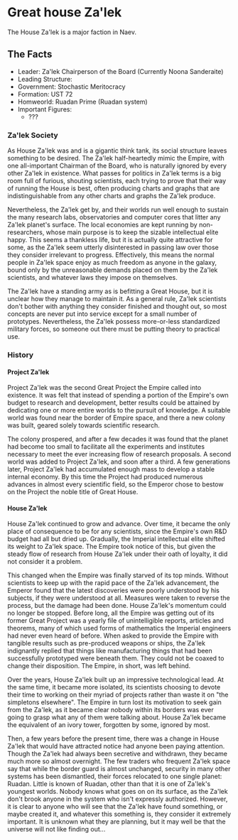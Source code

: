 # Great house Za'lek

The House Za'lek is a major faction in Naev.

## The Facts

* Leader: Za'lek Chairperson of the Board (Currently Noona Sanderaite)
* Leading Structure:
* Government: Stochastic Meritocracy
* Formation: UST 72
* Homweorld: Ruadan Prime (Ruadan system)
* Important Figures:
    * ???

### Za'lek Society

As House Za'lek was and is a gigantic think tank, its social structure leaves something to be desired. The Za'lek half-heartedly mimic the Empire, with one all-important Chairman of the Board, who is naturally ignored by every other Za'lek in existence. What passes for politics in Za'lek terms is a big room full of furious, shouting scientists, each trying to prove that their way of running the House is best, often producing charts and graphs that are indistinguishable from any other charts and graphs the Za'lek produce.

Nevertheless, the Za'lek get by, and their worlds run well enough to sustain the many research labs, observatories and computer cores that litter any Za'lek planet's surface. The local economies are kept running by non-researchers, whose main purpose is to keep the sizable intellectual elite happy. This seems a thankless life, but it is actually quite attractive for some, as the Za'lek seem utterly disinterested in passing law over those they consider irrelevant to progress. Effectively, this means the normal people in Za'lek space enjoy as much freedom as anyone in the galaxy, bound only by the unreasonable demands placed on them by the Za'lek scientists, and whatever laws they impose on themselves.

The Za'lek have a standing army as is befitting a Great House, but it is unclear how they manage to maintain it. As a general rule, Za'lek scientists don't bother with anything they consider finished and thought out, so most concepts are never put into service except for a small number of prototypes. Nevertheless, the Za'lek possess more-or-less standardized military forces, so someone out there must be putting theory to practical use.

### History

#### Project Za'lek

Project Za'lek was the second Great Project the Empire called into existence. It was felt that instead of spending a portion of the Empire's own budget to research and development, better results could be attained by dedicating one or more entire worlds to the pursuit of knowledge. A suitable world was found near the border of Empire space, and there a new colony was built, geared solely towards scientific research.

The colony prospered, and after a few decades it was found that the planet had become too small to facilitate all the experiments and institutes necessary to meet the ever increasing flow of research proposals. A second world was added to Project Za'lek, and soon after a third. A few generations later, Project Za'lek had accumulated enough mass to develop a stable internal economy. By this time the Project had produced numerous advances in almost every scientific field, so the Emperor chose to bestow on the Project the noble title of Great House.

#### House Za'lek

House Za'lek continued to grow and advance. Over time, it became the only place of consequence to be for any scientists, since the Empire's own R\&D budget had all but dried up. Gradually, the Imperial intellectual elite shifted its weight to Za'lek space. The Empire took notice of this, but given the steady flow of research from House Za'lek under their oath of loyalty, it did not consider it a problem.

This changed when the Empire was finally starved of its top minds. Without scientists to keep up with the rapid pace of the Za'lek advancement, the Emperor found that the latest discoveries were poorly understood by his subjects, if they were understood at all. Measures were taken to reverse the process, but the damage had been done. House Za'lek's momentum could no longer be stopped. Before long, all the Empire was getting out of its former Great Project was a yearly file of unintelligible reports, articles and theorems, many of which used forms of mathematics the Imperial engineers had never even heard of before. When asked to provide the Empire with tangible results such as pre-produced weapons or ships, the Za'lek indignantly replied that things like manufacturing things that had been successfully prototyped were beneath them. They could not be coaxed to change their disposition. The Empire, in short, was left behind.

Over the years, House Za'lek built up an impressive technological lead. At the same time, it became more isolated, its scientists choosing to devote their time to working on their myriad of projects rather than waste it on "the simpletons elsewhere". The Empire in turn lost its motivation to seek gain from the Za'lek, as it became clear nobody within its borders was ever going to grasp what any of them were talking about. House Za'lek became the equivalent of an ivory tower, forgotten by some, ignored by most.

Then, a few years before the present time, there was a change in House Za'lek that would have attracted notice had anyone been paying attention. Though the Za'lek had always been secretive and withdrawn, they became much more so almost overnight. The few traders who frequent Za'lek space say that while the border guard is almost unchanged, security in many other systems has been dismantled, their forces relocated to one single planet: Ruadan. Little is known of Ruadan, other than that it is one of Za'lek's youngest worlds. Nobody knows what goes on on its surface, as the Za'lek don't brook anyone in the system who isn't expressly authorized. However, it is clear to anyone who will see that the Za'lek have found something, or maybe created it, and whatever this something is, they consider it extremely important. It is unknown what they are planning, but it may well be that the universe will not like finding out...
